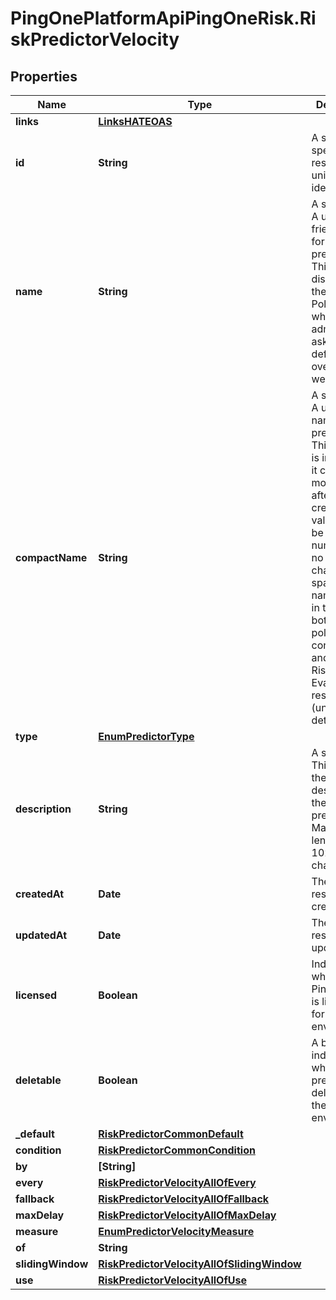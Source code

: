 # PingOnePlatformApiPingOneRisk.RiskPredictorVelocity

## Properties

Name | Type | Description | Notes
------------ | ------------- | ------------- | -------------
**links** | [**LinksHATEOAS**](LinksHATEOAS.md) |  | [optional] 
**id** | **String** | A string that specifies the resource’s unique identifier. | [optional] [readonly] 
**name** | **String** | A string type. A unique, friendly name for the predictor. This name is displayed in the Risk Policies UI, when the admin is asked to define the overrides and weights. | 
**compactName** | **String** | A string type. A unique name for the predictor. This property is immutable; it cannot be modified after initial creation. The value must be alpha-numeric, with no special characters or spaces. This name is used in the API both for policy configuration, and in the Risk Evaluation response (under details). | 
**type** | [**EnumPredictorType**](EnumPredictorType.md) |  | 
**description** | **String** | A string type. This specifies the description of the risk predictor. Maximum length is 1024 characters. | [optional] 
**createdAt** | **Date** | The time the resource was created. | [optional] [readonly] 
**updatedAt** | **Date** | The time the resource was updated. | [optional] [readonly] 
**licensed** | **Boolean** | Indicates whether PingOne Risk is licensed for the environment. | [optional] [readonly] 
**deletable** | **Boolean** | A boolean to indicate whether the predictor is deletable in the environment. | [optional] [readonly] 
**_default** | [**RiskPredictorCommonDefault**](RiskPredictorCommonDefault.md) |  | [optional] 
**condition** | [**RiskPredictorCommonCondition**](RiskPredictorCommonCondition.md) |  | [optional] 
**by** | **[String]** |  | [optional] 
**every** | [**RiskPredictorVelocityAllOfEvery**](RiskPredictorVelocityAllOfEvery.md) |  | [optional] 
**fallback** | [**RiskPredictorVelocityAllOfFallback**](RiskPredictorVelocityAllOfFallback.md) |  | [optional] 
**maxDelay** | [**RiskPredictorVelocityAllOfMaxDelay**](RiskPredictorVelocityAllOfMaxDelay.md) |  | [optional] 
**measure** | [**EnumPredictorVelocityMeasure**](EnumPredictorVelocityMeasure.md) |  | [optional] 
**of** | **String** |  | [optional] 
**slidingWindow** | [**RiskPredictorVelocityAllOfSlidingWindow**](RiskPredictorVelocityAllOfSlidingWindow.md) |  | [optional] 
**use** | [**RiskPredictorVelocityAllOfUse**](RiskPredictorVelocityAllOfUse.md) |  | [optional] 


